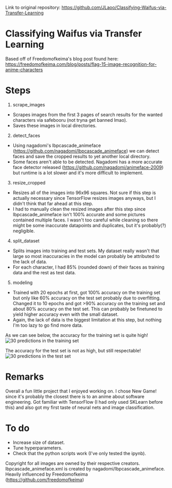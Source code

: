 Link to original repository: https://github.com/JLaoo/Classifying-Waifus-via-Transfer-Learning

# Classifying Waifus via Transfer Learning

Based off of Freedomofkeima's blog post found here: https://freedomofkeima.com/blog/posts/flag-15-image-recognition-for-anime-characters

# Steps

1) scrape_images
- Scrapes images from the first 3 pages of search results for the wanted characters via safebooru (not tryna get banned lmao).
- Saves these images in local directories.
2) detect_faces
- Using nagadomi's lbpcascade_animeface (https://github.com/nagadomi/lbpcascade_animeface) we can detect faces and save the cropped results to yet another local directory.
- Some faces aren't able to be detected. Nagadomi has a more accurate face detector released (https://github.com/nagadomi/animeface-2009) but runtime is a lot slower and it's more difficult to implement.
3) resize_cropped
- Resizes all of the images into 96x96 squares. Not sure if this step is actually necessary since TensorFlow resizes images anyways, but I didn't think that far ahead at this step.
- I had to manually clean the resized images after this step since lbpcascade_animeface isn't 100% accurate and some pictures contained multiple faces. I wasn't too careful while cleaning so there might be some inaccurate datapoints and duplicates, but it's probably(?) negligible.
4) split_dataset
- Splits images into training and test sets. My dataset really wasn't that large so most inaccuracies in the model can probably be attributed to the lack of data.
- For each character, I had 85% (rounded down) of their faces as training data and the rest as test data.
5) modeling
- Trained with 20 epochs at first, got 100% accuracy on the training set but only like 60% accuracy on the test set probably due to overfitting. Changed it to 10 epochs and got >90% accuracy on the training set and about 80% accuracy on the test set. This can probably be finetuned to yield higher accuracy even with the small dataset.
- Again, the lack of data is the biggest limitation at this step, but nothing I'm too lazy to go find more data.

As we can see below, the accuracy for the training set is quite high!
![30 predictions in the training set](https://i.imgur.com/jeq92EF.png)

The accuracy for the test set is not as high, but still respectable!
![30 predictions in the test set](https://i.imgur.com/xBwfcPG.png)

# Remarks
Overall a fun little project that I enjoyed working on. I chose New Game! since it's probably the closest there is to an anime about software engineering. Got familiar with TensorFlow (I had only used SKLearn before this) and also got my first taste of neural nets and image classification.

# To do
- Increase size of dataset.
- Tune hyperparameters.
- Check that the python scripts work (I've only tested the ipynb).

Copyright for all images are owned by their respective creators.
lbpcascade_animeface.xml is created by nagadomi/lbpcascade_animeface.
Heavily influenced by Freedomofkeima (https://github.com/freedomofkeima)
